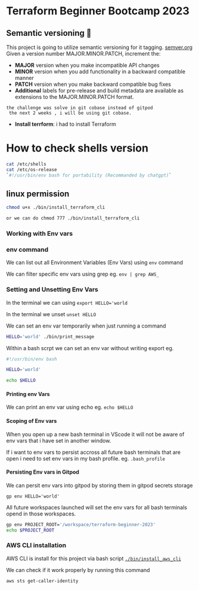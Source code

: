# Terraform Beginner Bootcamp 2023

## Semantic versioning :mage:

This project is going to utilize semantic versioning for it tagging.
[semver.org](https://semver.org/)
Given a version number MAJOR.MINOR.PATCH, increment the:

- **MAJOR** version when you make incompatible API changes
- **MINOR** version when you add functionality in a backward compatible manner
- **PATCH** version when you make backward compatible bug fixes
- **Additional** labels for pre-release and build metadata are available as extensions to the MAJOR.MINOR.PATCH format.

```i had to use git cobase becuase my credit was done on gitpod
the challenge was solve in git cobase instead of gitpod
 the next 2 weeks , i will be using git cobase.
```
- **Install terrform**: i had to install Terraform
# How to check shells version

```sh
cat /etc/shells
cat /etc/os-release
`#!/usr/bin/env bash for portability (Recommanded by chatgpt)`
```

## linux permission
```sh
chmod u+x ./bin/install_terraform_cli
```
```sh
or we can do chmod 777 ./bin/install_terraform_cli
```

### Working with Env vars

### env command 

We can list  out all Environment  Variables (Env Vars) using `env` command

We can filter specific env vars using  grep eg. `env | grep AWS_`

### Setting and Unsetting Env Vars

In the terminal  we can  using `export HELLO='world`

In the terminal  we unset `unset HELLO`

We can set an env var temporarily when just running a command

```sh
HELLO='world' ./bin/print_message
```

Within a bash scrpt we can set an env var without writing export eg.

```sh
#!/usr/bin/env bash

HELLO='world'

echo $HELLO
```

#### Printing env Vars

We can print an env var using echo eg. `echo $HELLO`

#### Scoping of Env vars

When you open up a new bash terminal in VScode it will not be aware of env vars that i have set in another window.

If i want to env  vars to persist accross all future bash terminals that are open i need to set env vars in my bash profile. eg. `.bash_profile`

#### Persisting Env vars in Gitpod 

We can persit env vars into gitpod by storing them in gitpod secrets storage

```
gp env HELLO='world'
```

All future workspaces launched will set the env vars for all bash terminals opend in those workspaces.

```sh
gp env PROJECT_ROOT='/workspace/terraform-beginner-2023'
echo $PROJECT_ROOT
```


### AWS CLI installation

AWS CLI is install for this project via bash script [`./bin/install_aws_cli`](./bin/install_aws_cli)

We can check if it work properly by running this command

`aws sts get-caller-identity`


    
    
